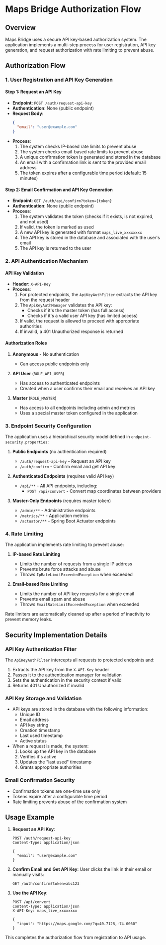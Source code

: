 # Maps Bridge Authorization Flow

## Overview
Maps Bridge uses a secure API key-based authorization system. The application implements a multi-step process for user registration, API key generation, and request authorization with rate limiting to prevent abuse.

## Authorization Flow

### 1. User Registration and API Key Generation

#### Step 1: Request an API Key
- **Endpoint**: `POST /auth/request-api-key`
- **Authentication**: None (public endpoint)
- **Request Body**: 
  ```json
  {
    "email": "user@example.com"
  }
  ```
- **Process**:
  1. The system checks IP-based rate limits to prevent abuse
  2. The system checks email-based rate limits to prevent abuse
  3. A unique confirmation token is generated and stored in the database
  4. An email with a confirmation link is sent to the provided email address
  5. The token expires after a configurable time period (default: 15 minutes)

#### Step 2: Email Confirmation and API Key Generation
- **Endpoint**: `GET /auth/api/confirm?token={token}`
- **Authentication**: None (public endpoint)
- **Process**:
  1. The system validates the token (checks if it exists, is not expired, and not used)
  2. If valid, the token is marked as used
  3. A new API key is generated with format `maps_live_xxxxxxxx`
  4. The API key is stored in the database and associated with the user's email
  5. The API key is returned to the user

### 2. API Authentication Mechanism

#### API Key Validation
- **Header**: `X-API-Key`
- **Process**:
  1. For protected endpoints, the `ApiKeyAuthFilter` extracts the API key from the request header
  2. The `ApiKeyAuthManager` validates the API key:
     - Checks if it's the master token (has full access)
     - Checks if it's a valid user API key (has limited access)
  3. If valid, the request is allowed to proceed with appropriate authorities
  4. If invalid, a 401 Unauthorized response is returned

#### Authorization Roles
1. **Anonymous** - No authentication
   - Can access public endpoints only
   
2. **API User** (`ROLE_API_USER`)
   - Has access to authenticated endpoints
   - Created when a user confirms their email and receives an API key
   
3. **Master** (`ROLE_MASTER`)
   - Has access to all endpoints including admin and metrics
   - Uses a special master token configured in the application

### 3. Endpoint Security Configuration

The application uses a hierarchical security model defined in `endpoint-security.properties`:

1. **Public Endpoints** (no authentication required)
   - `/auth/request-api-key` - Request an API key
   - `/auth/confirm` - Confirm email and get API key

2. **Authenticated Endpoints** (requires valid API key)
   - `/api/**` - All API endpoints, including:
     - `POST /api/convert` - Convert map coordinates between providers

3. **Master-Only Endpoints** (requires master token)
   - `/admin/**` - Administrative endpoints
   - `/metrics/**` - Application metrics
   - `/actuator/**` - Spring Boot Actuator endpoints

### 4. Rate Limiting

The application implements rate limiting to prevent abuse:

1. **IP-based Rate Limiting**
   - Limits the number of requests from a single IP address
   - Prevents brute force attacks and abuse
   - Throws `IpRateLimitExceededException` when exceeded

2. **Email-based Rate Limiting**
   - Limits the number of API key requests for a single email
   - Prevents email spam and abuse
   - Throws `EmailRateLimitExceededException` when exceeded

Rate limiters are automatically cleaned up after a period of inactivity to prevent memory leaks.

## Security Implementation Details

### API Key Authentication Filter
The `ApiKeyAuthFilter` intercepts all requests to protected endpoints and:
1. Extracts the API key from the `X-API-Key` header
2. Passes it to the authentication manager for validation
3. Sets the authentication in the security context if valid
4. Returns 401 Unauthorized if invalid

### API Key Storage and Validation
- API keys are stored in the database with the following information:
  - Unique ID
  - Email address
  - API key string
  - Creation timestamp
  - Last used timestamp
  - Active status
- When a request is made, the system:
  1. Looks up the API key in the database
  2. Verifies it's active
  3. Updates the "last used" timestamp
  4. Grants appropriate authorities

### Email Confirmation Security
- Confirmation tokens are one-time use only
- Tokens expire after a configurable time period
- Rate limiting prevents abuse of the confirmation system

## Usage Example

1. **Request an API Key**:
   ```
   POST /auth/request-api-key
   Content-Type: application/json
   
   {
     "email": "user@example.com"
   }
   ```

2. **Confirm Email and Get API Key**:
   User clicks the link in their email or manually visits:
   ```
   GET /auth/confirm?token=abc123
   ```

3. **Use the API Key**:
   ```
   POST /api/convert
   Content-Type: application/json
   X-API-Key: maps_live_xxxxxxxx
   
   {
     "input": "https://maps.google.com/?q=40.7128,-74.0060"
   }
   ```

This completes the authorization flow from registration to API usage.